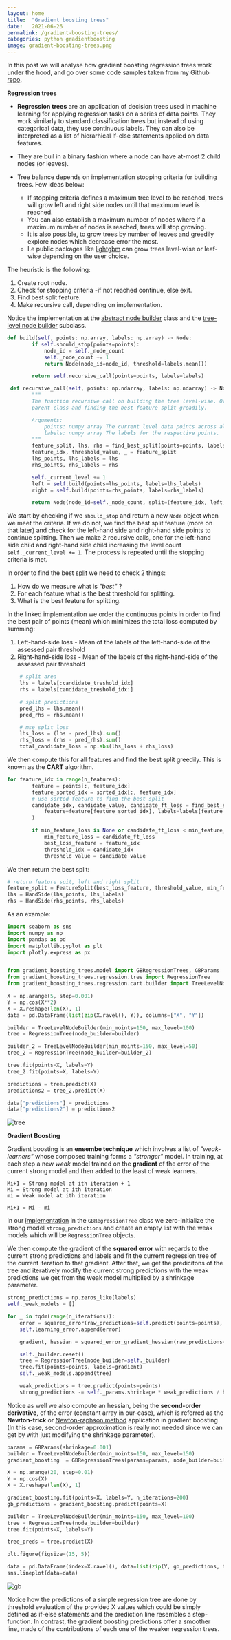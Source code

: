 ```yaml
---
layout: home
title:  "Gradient boosting trees"
date:   2021-06-26
permalink: /gradient-boosting-trees/
categories: python gradientboosting
image: gradient-boosting-trees.png
---
```


In this post we will analyse how gradient boosting regression trees work under the hood,
and go over some code samples taken from my Github [repo](https://github.com/andre-b-fernandes/gradient-boosting-trees).


**Regression trees**

- **Regression trees** are an application of decision trees used in machine learning for applying regression tasks on a series of data points. They work similarly to standard classification trees but instead of using categorical data, they use continuous labels. They can also be interpreted as a list of hierarhical if-else statements applied on data features.

- They are buil in a binary fashion where a node can have at-most 2 child nodes (or leaves).
- Tree balance depends on implementation stopping criteria for building trees. Few ideas below:
  - If stopping criteria defines a maximum tree level to be reached, trees will grow left and right side nodes until that maximum level is reached.
  - You can also establish a maximum number of nodes where if a maximum number of nodes is reached, trees will stop growing.
  - It is also possible, to grow trees by number of leaves and greedily explore nodes which decrease error the most.
  - I.e public packages like [lightgbm](https://lightgbm.readthedocs.io/en/latest/Features.html#leaf-wise-best-first-tree-growth) can grow trees level-wise or leaf-wise depending on the user choice.

The heuristic is the following:

1. Create root node.
2. Check for stopping criteria -if not reached continue, else exit.
3. Find best split feature.
4. Make recursive call, depending on implementation.

Notice the implementation at the [abstract node builder](https://github.com/andre-b-fernandes/gradient-boosting-trees/blob/master/gradient_boosting_trees/regression/builder.py) class
and the [tree-level node builder](https://github.com/andre-b-fernandes/gradient-boosting-trees/blob/master/gradient_boosting_trees/regression/cart/builder.py) subclass.

```python
def build(self, points: np.array, labels: np.array) -> Node:
        if self.should_stop(points=points):
            node_id = self._node_count
            self._node_count += 1
            return Node(node_id=node_id, threshold=labels.mean())

        return self.recursive_call(points=points, labels=labels)
```


```python
 def recursive_call(self, points: np.ndarray, labels: np.ndarray) -> Node:
        """
        The function recursive call on building the tree level-wise. Overriding the
        parent class and finding the best feature split greadily.

        Arguments:
            points: numpy array The current level data points across all features.
            labels: numpy array The labels for the respective points.
        """
        feature_split, lhs, rhs = find_best_split(points=points, labels=labels)
        feature_idx, threshold_value, _ = feature_split
        lhs_points, lhs_labels = lhs
        rhs_points, rhs_labels = rhs

        self._current_level += 1
        left = self.build(points=lhs_points, labels=lhs_labels)
        right = self.build(points=rhs_points, labels=rhs_labels)

        return Node(node_id=self._node_count, split=(feature_idx, left, right), threshold=threshold_value)
```

We start by checking if we `should_stop` and return a new `Node` object when we meet the criteria.
If we do not, we find the best split feature (more on that later) and check for the left-hand side 
and right-hand side points to continue splitting.
Then we make 2 recursive calls, one for the left-hand side child and right-hand side child increasing the 
level count `self._current_level += 1`.
The process is repeated until the stopping criteria is met.

In order to find the best [split](https://github.com/andre-b-fernandes/gradient-boosting-trees/blob/master/gradient_boosting_trees/regression/cart/split.py) we need to check 2 things:

1. How do we measure what is *"best"* ? 
2. For each feature what is the best threshold for splitting.
3. What is the best feature for splitting.

In the linked implementation we order the continuous points in order to find the best pair of points (mean)
which minimizes the total loss computed by summing:

1. Left-hand-side loss - Mean of the labels of the left-hand-side of the assessed pair threshold
2. Right-hand-side loss - Mean of the labels of the right-hand-side of the assessed pair threshold


``` python
    # split area
    lhs = labels[:candidate_treshold_idx]
    rhs = labels[candidate_treshold_idx:]

    # split predictions
    pred_lhs = lhs.mean()
    pred_rhs = rhs.mean()

    # mse split loss
    lhs_loss = (lhs - pred_lhs).sum()
    rhs_loss = (rhs - pred_rhs).sum()
    total_candidate_loss = np.abs(lhs_loss + rhs_loss)
```

We then compute this for all features and find the best split greedily. This is known as the **CART** algorithm.

```python
for feature_idx in range(n_features):
        feature = points[:, feature_idx]
        feature_sorted_idx = sorted_idx[:, feature_idx]
        # use sorted feature to find the best split
        candidate_idx, candidate_value, candidate_ft_loss = find_best_split_feature(
            feature=feature[feature_sorted_idx], labels=labels[feature_sorted_idx]
        )

        if min_feature_loss is None or candidate_ft_loss < min_feature_loss:
            min_feature_loss = candidate_ft_loss
            best_loss_feature = feature_idx
            threshold_idx = candidate_idx
            threshold_value = candidate_value
```

We then return the best split:

```python
# return feature spit, left and right split
feature_split = FeatureSplit(best_loss_feature, threshold_value, min_feature_loss)
lhs = HandSide(lhs_points, lhs_labels)
rhs = HandSide(rhs_points, rhs_labels)
```


As an example: 

```python
import seaborn as sns
import numpy as np
import pandas as pd
import matplotlib.pyplot as plt
import plotly.express as px


from gradient_boosting_trees.model import GBRegressionTrees, GBParams
from gradient_boosting_trees.regression.tree import RegressionTree
from gradient_boosting_trees.regression.cart.builder import TreeLevelNodeBuilder

X = np.arange(5, step=0.001)
Y = np.cos(X**2)
X = X.reshape(len(X), 1)
data = pd.DataFrame(list(zip(X.ravel(), Y)), columns=["X", "Y"])

builder = TreeLevelNodeBuilder(min_moints=150, max_level=100)
tree = RegressionTree(node_builder=builder)

builder_2 = TreeLevelNodeBuilder(min_moints=150, max_level=50)
tree_2 = RegressionTree(node_builder=builder_2)

tree.fit(points=X, labels=Y)
tree_2.fit(points=X, labels=Y)

predictions = tree.predict(X)
predictions2 = tree_2.predict(X)

data["predictions"] = predictions
data["predictions2"] = predictions2
```

![tree](/assets/img/posts/gradient-boosting-trees/reg_tree.png)


**Gradient Boosting**

Gradient boosting is an **ensembe technique** which involves a list of *"weak-learners"* whose composed training
forms a *"stronger"* model.
In training, at each step a new *weak* model trained on the **gradient** of the error of the current strong model and then added to the least of weak learners.

```
Mi+1 = Strong model at ith iteration + 1
Mi = Strong model at ith iteration
mi = Weak model at ith iteration

Mi+1 = Mi - mi
```

In our [implementation](https://github.com/andre-b-fernandes/gradient-boosting-trees/blob/master/gradient_boosting_trees/model.py) in the `GBRegressionTree` class we zero-initialize the strong model `strong_predictions` and create an empty list with the weak models which will be `RegressionTree` objects.

We then compute the gradient of the **squared error** with regards to the current strong predictions and labels
and fit the current regression tree of the current iteration to that gradient.
After that, we get the predicitons of the tree and iteratively modify the current strong predictions
with the weak predictions we get from the weak model multiplied by a shrinkage parameter.

```python
strong_predictions = np.zeros_like(labels)
self._weak_models = []

for _ in tqdm(range(n_iterations)):
    error = squared_error(raw_predictions=self.predict(points=points), labels=labels)
    self.learning_error.append(error)

    gradient, hessian = squared_error_gradient_hessian(raw_predictions=strong_predictions, labels=labels)

    self._builder.reset()
    tree = RegressionTree(node_builder=self._builder)
    tree.fit(points=points, labels=gradient)
    self._weak_models.append(tree)

    weak_predictions = tree.predict(points=points)
    strong_predictions -= self._params.shrinkage * weak_predictions / hessian
```

Notice as well we also compute an hessian, being the **second-order derivative**, of the error (constant array in our-case), which is referred as the **Newton-trick** or [Newton-raphson method](https://en.wikipedia.org/wiki/Newton%27s_method) application in gradient boosting (In this case, second-order approximation is really not needed since we can get by with just modifying the shrinkage parameter).


```python
params = GBParams(shrinkage=0.001)
builder = TreeLevelNodeBuilder(min_moints=150, max_level=150)
gradient_boosting  = GBRegressionTrees(params=params, node_builder=builder)

X = np.arange(20, step=0.01)
Y = np.cos(X)
X = X.reshape(len(X), 1)

gradient_boosting.fit(points=X, labels=Y, n_iterations=200)
gb_predictions = gradient_boosting.predict(points=X)

builder = TreeLevelNodeBuilder(min_moints=150, max_level=100)
tree = RegressionTree(node_builder=builder)
tree.fit(points=X, labels=Y)

tree_preds = tree.predict(X)

plt.figure(figsize=(15, 5))

data = pd.DataFrame(index=X.ravel(), data=list(zip(Y, gb_predictions, tree_preds)), columns=["True Y", "Gradient Boosting", "Regression Tree"])
sns.lineplot(data=data)
```

![gb](/assets/img/posts/gradient-boosting-trees/gb.png)

Notice how the predictions of a simple regression tree are done by threshold evaluation of the provided X values which could be simply defined as if-else statements and the prediction line resembles a step-function.
In contrast, the gradient boosting predictions offer a smoother line, made of the contributions of each one of the weaker regression trees.